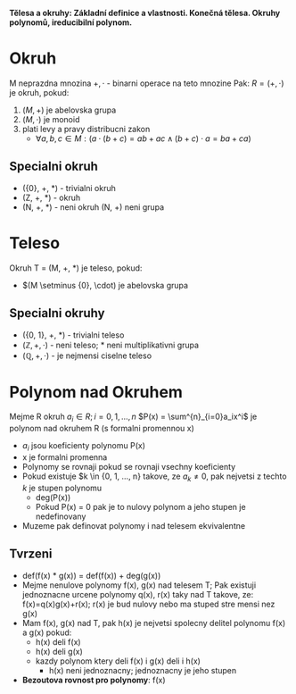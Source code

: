 **Tělesa a okruhy: Základní definice a vlastnosti. Konečná tělesa. Okruhy polynomů, ireducibilní polynom.**

# Okruh
M neprazdna mnozina
$+, \cdot$ - binarni operace na teto mnozine
Pak:
$R=(+,\cdot)$ je okruh, pokud:
1. $(M, +)$ je abelovska grupa
2. $(M, \cdot)$ je monoid
3. plati levy a pravy distribucni zakon
	- $\forall a, b, c \in M: (a \cdot (b + c) = ab + ac \wedge (b + c) \cdot a = ba + ca)$

## Specialni okruh
- ({0}, +, \*) - trivialni okruh
- (Z, +, \*) - okruh
- (N, +, \*) - neni okruh (N, +) neni grupa

# Teleso
Okruh T = (M, +, \*) je teleso, pokud:
- $(M \setminus {0}, \cdot) je abelovska grupa

## Specialni okruhy
- ({0, 1}, +, \*) - trivialni teleso
- $(\mathbb{Z}, +, \cdot)$ - neni teleso; \* neni multiplikativni grupa
- $(\mathbb{Q}, +, \cdot)$ - je nejmensi ciselne teleso

# Polynom nad Okruhem
Mejme R okruh
$a_i \in R; i = 0, 1, …, n$
$P(x) = \sum^{n}_{i=0}a_ix^i$
je polynom nad okruhem R (s formalni promennou x)

- $a_i$ jsou koeficienty polynomu P(x)
- x je formalni promenna
- Polynomy se rovnaji pokud se rovnaji vsechny koeficienty
- Pokud existuje $k \in {0, 1, …, n} takove, ze $a_k \ne 0$, pak nejvetsi z techto $k$ je stupen polynomu
	- deg(P(x))
	- Pokud P(x) = 0 pak je to nulovy polynom a jeho stupen je nedefinovany
- Muzeme pak definovat polynomy i nad telesem ekvivalentne

## Tvrzeni
- def(f(x) * g(x)) = def(f(x)) + deg(g(x))
- Mejme nenulove polynomy f(x), g(x) nad telesem T; Pak existuji jednoznacne urcene polynomy q(x), r(x) taky nad T takove, ze: f(x)=q(x)g(x)+r(x); r(x) je bud nulovy nebo ma stuped stre mensi nez g(x)
- Mam f(x), g(x) nad T, pak h(x) je nejvetsi spolecny delitel polynomu f(x) a g(x) pokud:
	- h(x) deli f(x)
	- h(x) deli g(x)
	- kazdy polynom ktery deli f(x) i g(x) deli i h(x)
		- h(x) neni jednoznacny; jednoznacny je jeho stupen
- **Bezoutova rovnost pro polynomy**: f(x)

